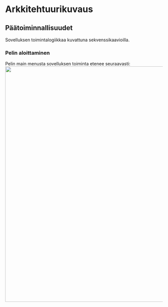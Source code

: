 # Arkkitehtuurikuvaus

## Päätoiminnallisuudet
Sovelluksen toimintalogiikkaa kuvattuna sekvenssikaavioilla.
### Pelin aloittaminen
Pelin main menusta sovelluksen toiminta etenee seuraavasti:
<img src="https://raw.githubusercontent.com/mluukkai/OtmTodoApp/master/dokumentaatio/kuvat/a-4b.png" width="750">
